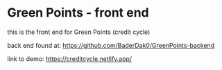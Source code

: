 # Green Points - front end

this is the front end for Green Points (credit cycle) 

back end found at: https://github.com/BaderDak0/GreenPoints-backend

link to demo: https://creditcycle.netlify.app/